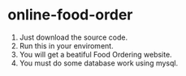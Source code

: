 ﻿# online-food-order
 
1. Just download the source code.
2. Run this in your enviroment.
3. You will get a beatiful Food Ordering website.
4. You must do some database work using mysql.
